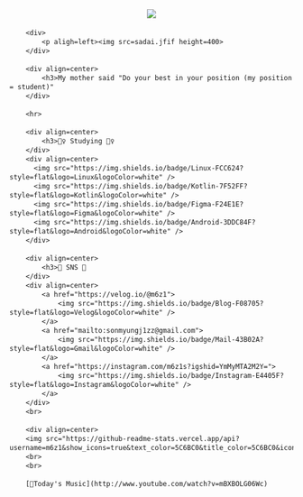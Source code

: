 <div align=center>
  <img src="https://capsule-render.vercel.app/api?type=waving&color=5C6BC0&height=150&text=m6z1's%20Github">
</div>
<div>

		<div>
			<p aligh=left><img src=sadai.jfif height=400>
		</div>

		<div align=center>
		    <h3>My mother said "Do your best in your position (my position = student)"
		</div>

		<hr>

		<div align=center>
		    <h3>🏃‍♀️ Studying 🏃‍♀️ 
		</div>
		<div align=center>
		  <img src="https://img.shields.io/badge/Linux-FCC624?style=flat&logo=Linux&logoColor=white" />
		  <img src="https://img.shields.io/badge/Kotlin-7F52FF?style=flat&logo=Kotlin&logoColor=white" />
		  <img src="https://img.shields.io/badge/Figma-F24E1E?style=flat&logo=Figma&logoColor=white" />
		  <img src="https://img.shields.io/badge/Android-3DDC84F?style=flat&logo=Android&logoColor=white" />
		</div>

		<div align=center>
		    <h3>🥨 SNS 🥨
		</div>
		<div align=center>
			<a href="https://velog.io/@m6z1">
				<img src="https://img.shields.io/badge/Blog-F08705?style=flat&logo=Velog&logoColor=white" />
			</a>
			<a href="mailto:sonmyungj1zz@gmail.com">
				<img src="https://img.shields.io/badge/Mail-43B02A?style=flat&logo=Gmail&logoColor=white" />
			</a>
			<a href="https://instagram.com/m6z1s?igshid=YmMyMTA2M2Y=">
				<img src="https://img.shields.io/badge/Instagram-E4405F?style=flat&logo=Instagram&logoColor=white" />
			</a>
		</div>
		<br>

		<div align=center>
		<img src="https://github-readme-stats.vercel.app/api?username=m6z1&show_icons=true&text_color=5C6BC0&title_color=5C6BC0&icon_color=1">
		<br>
		<br>

		[🎵Today's Music](http://www.youtube.com/watch?v=mBXBOLG06Wc)

